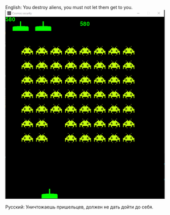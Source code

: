 English:
You destroy aliens, you must not let them get to you.
![Ru:Скриншот. Eng:screenshot.](https://github.com/Novol-Drozdov/Space-Wars/blob/main/Models/Screenshot.PNG)


Русский:
Уничтожаешь пришельцев, должен не дать дойти до себя.

